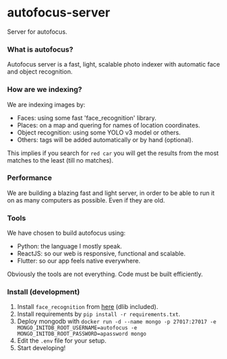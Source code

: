 # autofocus-server

Server for autofocus.


### What is autofocus?

Autofocus server is a fast, light, scalable photo indexer with automatic face and object recognition.


### How are we indexing?

We are indexing images by:

* Faces: using some fast 'face_recognition' library.
* Places: on a map and quering for names of location coordinates.
* Object recognition: using some YOLO v3 model or others.
* Others: tags will be added automatically or by hand (optional).

This implies if you search for `red car` you will get the results from the most  
matches to the least (till no matches).


### Performance

We are building a blazing fast and light server, in order to be able to run it  
on as many computers as possible. Even if they are old.


### Tools

We have chosen to build autofocus using:

* Python: the language I mostly speak.
* ReactJS: so our web is responsive, functional and scalable.
* Flutter: so our app feels native everywhere.

Obviously the tools are not everything. Code must be built efficiently.

### Install (development)
1. Install `face_recognition` from [here](https://github.com/ageitgey/face_recognition#installation) (dlib included).
2. Install requirements by `pip install -r requirements.txt`.
3. Deploy mongodb with `docker run -d --name mongo -p 27017:27017 -e MONGO_INITDB_ROOT_USERNAME=autofocus -e MONGO_INITDB_ROOT_PASSWORD=apassword mongo`
4. Edit the `.env` file for your setup.
5. Start developing!
